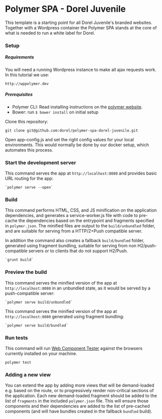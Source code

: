 # Polymer SPA - Dorel Juvenile

This template is a starting point for all Dorel Juvenile's branded websites. Together with a Wordpress container the Polymer SPA stands at the core of what is needed to run a white label for Dorel.

### Setup

##### Requirements

You will need a running Wordpress instance to make all ajax requests work. In this tutorial we use:

    http://wppolymer.dev

##### Prerequisites

- Polymer CLI: Read installing instructions on the [polymer website](https://www.polymer-project.org/1.0/start/toolbox/set-up).
- Bower: run `$ bower install` on initial setup

Clone this repository:
    
    git clone git@github.com:dorel/polymer-spa-dorel-juvenile.git

Open app-config.js and set the right config values for your local environments. This would normally be done by our docker setup, which automates this process.

### Start the development server

This command serves the app at `http://localhost:8080` and provides basic URL
routing for the app:

    `polymer serve --open`


### Build

This command performs HTML, CSS, and JS minification on the application
dependencies, and generates a service-worker.js file with code to pre-cache the
dependencies based on the entrypoint and fragments specified in `polymer.json`.
The minified files are output to the `build/unbundled` folder, and are suitable
for serving from a HTTP/2+Push compatible server.

In addition the command also creates a fallback `build/bundled` folder,
generated using fragment bundling, suitable for serving from non
H2/push-compatible servers or to clients that do not support H2/Push.

    `grunt build`

### Preview the build

This command serves the minified version of the app at `http://localhost:8080`
in an unbundled state, as it would be served by a push-compatible server:

    `polymer serve build/unbundled`

This command serves the minified version of the app at `http://localhost:8080`
generated using fragment bundling:

    `polymer serve build/bundled`

### Run tests

This command will run
[Web Component Tester](https://github.com/Polymer/web-component-tester) against the
browsers currently installed on your machine.

    polymer test

### Adding a new view

You can extend the app by adding more views that will be demand-loaded
e.g. based on the route, or to progressively render non-critical sections
of the application.  Each new demand-loaded fragment should be added to the
list of `fragments` in the included `polymer.json` file.  This will ensure
those components and their dependencies are added to the list of pre-cached
components (and will have bundles created in the fallback `bundled` build).

